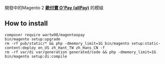 開發中的Magento 2  **[歐付寶 O'Pay (allPay)](https://www.opay.tw)** 的模組



## How to install
```
composer require wartw98/magentoopay
bin/magento setup:upgrade
rm -rf pub/static/* && php -dmemory_limit=1G bin/magento setup:static-content:deploy en_US zh_Hant_TW zh_Hans_CN -f
rm -rf var/di var/generation generated/code && php -dmemory_limit=1G bin/magento setup:di:compile
```



